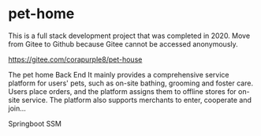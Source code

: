 # pet-home
This is a full stack development project that was completed in 2020. 
Move from Gitee to Github because Gitee cannot be accessed anonymously. 

https://gitee.com/corapurple8/pet-house

The pet home Back End
It mainly provides a comprehensive service platform for users' pets, such as on-site bathing, grooming and foster care. 
Users place orders, and the platform assigns them to offline stores for on-site service. 
The platform also supports merchants to enter, cooperate and join...

Springboot SSM
